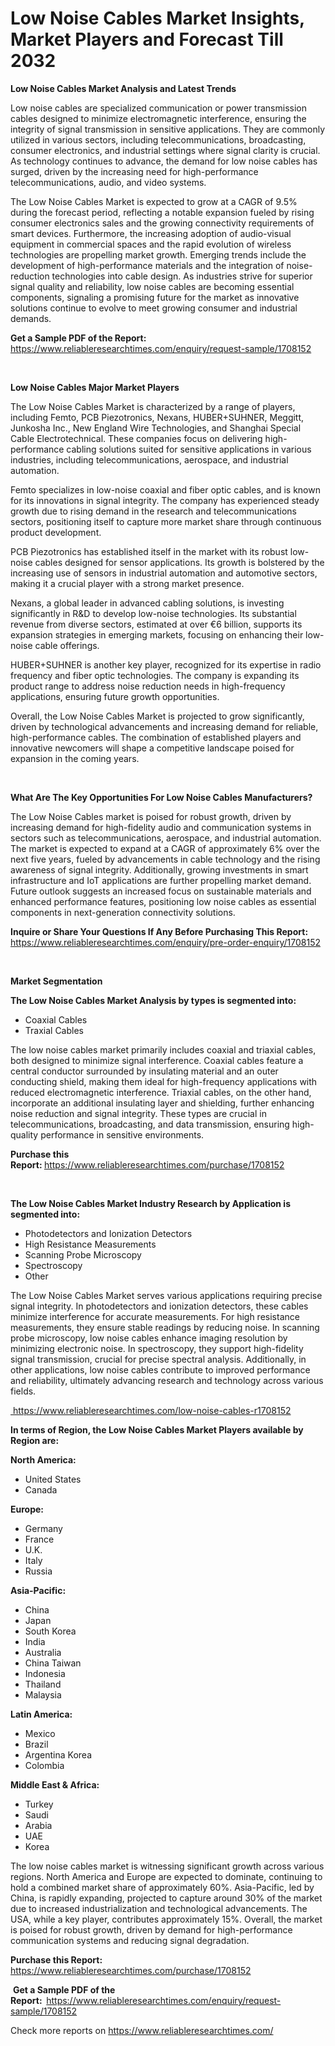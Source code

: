 <p><h1>Low Noise Cables Market Insights, Market Players and Forecast Till 2032</h1></p><p><strong>Low Noise Cables Market Analysis and Latest Trends</strong></p>
<p><p>Low noise cables are specialized communication or power transmission cables designed to minimize electromagnetic interference, ensuring the integrity of signal transmission in sensitive applications. They are commonly utilized in various sectors, including telecommunications, broadcasting, consumer electronics, and industrial settings where signal clarity is crucial. As technology continues to advance, the demand for low noise cables has surged, driven by the increasing need for high-performance telecommunications, audio, and video systems.</p><p>The Low Noise Cables Market is expected to grow at a CAGR of 9.5% during the forecast period, reflecting a notable expansion fueled by rising consumer electronics sales and the growing connectivity requirements of smart devices. Furthermore, the increasing adoption of audio-visual equipment in commercial spaces and the rapid evolution of wireless technologies are propelling market growth. Emerging trends include the development of high-performance materials and the integration of noise-reduction technologies into cable design. As industries strive for superior signal quality and reliability, low noise cables are becoming essential components, signaling a promising future for the market as innovative solutions continue to evolve to meet growing consumer and industrial demands.</p></p>
<p><strong>Get a Sample PDF of the Report:&nbsp;</strong> <a href="https://www.reliableresearchtimes.com/enquiry/request-sample/1708152?utm_campaign=2237&utm_medium=2&utm_source=Github&utm_content=ia&utm_term=07042025&utm_id=low-noise-cables">https://www.reliableresearchtimes.com/enquiry/request-sample/1708152</a></p>
<p>&nbsp;</p>
<p><strong>Low Noise Cables Major Market Players</strong></p>
<p><p>The Low Noise Cables Market is characterized by a range of players, including Femto, PCB Piezotronics, Nexans, HUBER+SUHNER, Meggitt, Junkosha Inc., New England Wire Technologies, and Shanghai Special Cable Electrotechnical. These companies focus on delivering high-performance cabling solutions suited for sensitive applications in various industries, including telecommunications, aerospace, and industrial automation.</p><p>Femto specializes in low-noise coaxial and fiber optic cables, and is known for its innovations in signal integrity. The company has experienced steady growth due to rising demand in the research and telecommunications sectors, positioning itself to capture more market share through continuous product development.</p><p>PCB Piezotronics has established itself in the market with its robust low-noise cables designed for sensor applications. Its growth is bolstered by the increasing use of sensors in industrial automation and automotive sectors, making it a crucial player with a strong market presence.</p><p>Nexans, a global leader in advanced cabling solutions, is investing significantly in R&D to develop low-noise technologies. Its substantial revenue from diverse sectors, estimated at over €6 billion, supports its expansion strategies in emerging markets, focusing on enhancing their low-noise cable offerings.</p><p>HUBER+SUHNER is another key player, recognized for its expertise in radio frequency and fiber optic technologies. The company is expanding its product range to address noise reduction needs in high-frequency applications, ensuring future growth opportunities.</p><p>Overall, the Low Noise Cables Market is projected to grow significantly, driven by technological advancements and increasing demand for reliable, high-performance cables. The combination of established players and innovative newcomers will shape a competitive landscape poised for expansion in the coming years.</p></p>
<p>&nbsp;</p>
<p><strong>What Are The Key Opportunities For Low Noise Cables Manufacturers?</strong></p>
<p><p>The Low Noise Cables market is poised for robust growth, driven by increasing demand for high-fidelity audio and communication systems in sectors such as telecommunications, aerospace, and industrial automation. The market is expected to expand at a CAGR of approximately 6% over the next five years, fueled by advancements in cable technology and the rising awareness of signal integrity. Additionally, growing investments in smart infrastructure and IoT applications are further propelling market demand. Future outlook suggests an increased focus on sustainable materials and enhanced performance features, positioning low noise cables as essential components in next-generation connectivity solutions.</p></p>
<p><strong>Inquire or Share Your Questions If Any Before Purchasing This Report:</strong> <a href="https://www.reliableresearchtimes.com/enquiry/pre-order-enquiry/1708152?utm_campaign=2237&utm_medium=2&utm_source=Github&utm_content=ia&utm_term=07042025&utm_id=low-noise-cables">https://www.reliableresearchtimes.com/enquiry/pre-order-enquiry/1708152</a></p>
<p>&nbsp;</p>
<p><strong>Market Segmentation</strong></p>
<p><strong>The Low Noise Cables Market Analysis by types is segmented into:</strong></p>
<p><ul><li>Coaxial Cables</li><li>Traxial Cables</li></ul></p>
<p><p>The low noise cables market primarily includes coaxial and triaxial cables, both designed to minimize signal interference. Coaxial cables feature a central conductor surrounded by insulating material and an outer conducting shield, making them ideal for high-frequency applications with reduced electromagnetic interference. Triaxial cables, on the other hand, incorporate an additional insulating layer and shielding, further enhancing noise reduction and signal integrity. These types are crucial in telecommunications, broadcasting, and data transmission, ensuring high-quality performance in sensitive environments.</p></p>
<p><strong>Purchase this Report:&nbsp;</strong><a href="https://www.reliableresearchtimes.com/purchase/1708152?utm_campaign=2237&utm_medium=2&utm_source=Github&utm_content=ia&utm_term=07042025&utm_id=low-noise-cables">https://www.reliableresearchtimes.com/purchase/1708152</a></p>
<p>&nbsp;</p>
<p><strong>The Low Noise Cables Market Industry Research by Application is segmented into:</strong></p>
<p><ul><li>Photodetectors and Ionization Detectors</li><li>High Resistance Measurements</li><li>Scanning Probe Microscopy</li><li>Spectroscopy</li><li>Other</li></ul></p>
<p><p>The Low Noise Cables Market serves various applications requiring precise signal integrity. In photodetectors and ionization detectors, these cables minimize interference for accurate measurements. For high resistance measurements, they ensure stable readings by reducing noise. In scanning probe microscopy, low noise cables enhance imaging resolution by minimizing electronic noise. In spectroscopy, they support high-fidelity signal transmission, crucial for precise spectral analysis. Additionally, in other applications, low noise cables contribute to improved performance and reliability, ultimately advancing research and technology across various fields.</p></p>
<p><a href="https://www.reliableresearchtimes.com/low-noise-cables-r1708152?utm_campaign=2237&utm_medium=2&utm_source=Github&utm_content=ia&utm_term=07042025&utm_id=low-noise-cables">&nbsp;https://www.reliableresearchtimes.com/low-noise-cables-r1708152</a></p>
<p><strong>In terms of Region, the Low Noise Cables Market Players available by Region are:</strong></p>
<p>
    <p> <strong> North America: </strong>
        <ul>
            <li>United States</li>
            <li>Canada</li>
        </ul>
        </p> 
    <p> <strong> Europe: </strong>
        <ul>
            <li>Germany</li>
            <li>France</li>
            <li>U.K.</li>
            <li>Italy</li>
            <li>Russia</li>
        </ul>
        </p> 
    <p> <strong> Asia-Pacific: </strong>
        <ul>
            <li>China</li>
            <li>Japan</li>
            <li>South Korea</li>
            <li>India</li>
            <li>Australia</li>
            <li>China Taiwan</li>
            <li>Indonesia</li>
            <li>Thailand</li>
            <li>Malaysia</li>
        </ul>
        </p> 
    <p> <strong> Latin America: </strong>
        <ul>
            <li>Mexico</li>
            <li>Brazil</li>
            <li>Argentina Korea</li>
            <li>Colombia</li>
        </ul>
        </p> 
    <p> <strong> Middle East & Africa: </strong>
        <ul>
            <li>Turkey</li>
            <li>Saudi</li>
            <li>Arabia</li>
            <li>UAE</li>
            <li>Korea</li>
        </ul>
    </p>
    </p>
<p><p>The low noise cables market is witnessing significant growth across various regions. North America and Europe are expected to dominate, continuing to hold a combined market share of approximately 60%. Asia-Pacific, led by China, is rapidly expanding, projected to capture around 30% of the market due to increased industrialization and technological advancements. The USA, while a key player, contributes approximately 15%. Overall, the market is poised for robust growth, driven by demand for high-performance communication systems and reducing signal degradation.</p></p>
<p><strong>Purchase this Report: </strong><a href="https://www.reliableresearchtimes.com/purchase/1708152?utm_campaign=2237&utm_medium=2&utm_source=Github&utm_content=ia&utm_term=07042025&utm_id=low-noise-cables">https://www.reliableresearchtimes.com/purchase/1708152</a></p>
<p>&nbsp;<strong>Get a Sample PDF of the Report:&nbsp;&nbsp;</strong><a href="https://www.reliableresearchtimes.com/enquiry/request-sample/1708152?utm_campaign=2237&utm_medium=2&utm_source=Github&utm_content=ia&utm_term=07042025&utm_id=low-noise-cables">https://www.reliableresearchtimes.com/enquiry/request-sample/1708152</a></p>
<p><strong></strong></p>
<p>Check more reports on <a href="https://www.reliableresearchtimes.com/?utm_campaign=2237&utm_medium=2&utm_source=Github&utm_content=ia&utm_term=07042025&utm_id=low-noise-cables">https://www.reliableresearchtimes.com/</a></p>